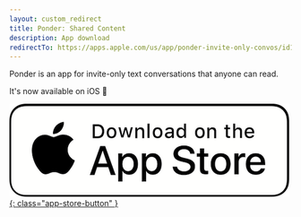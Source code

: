 ```yaml
---
layout: custom_redirect
title: Ponder: Shared Content
description: App download
redirectTo: https://apps.apple.com/us/app/ponder-invite-only-convos/id1564974290
---
```


Ponder is an app for invite-only text conversations that anyone can read.

It's now available on iOS 🥳


[![App Store Download](/assets/image/apple-app-store-button.png){: class="app-store-button" }](https://apps.apple.com/us/app/ponder-invite-only-convos/id1564974290)
